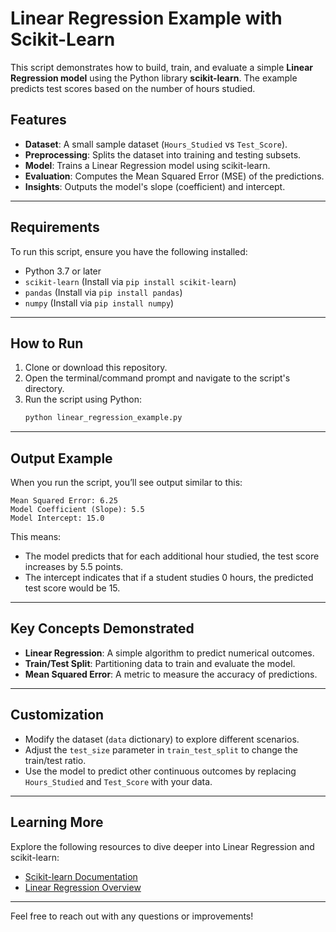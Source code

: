 # Linear Regression Example with Scikit-Learn

This script demonstrates how to build, train, and evaluate a simple **Linear Regression model** using the Python library **scikit-learn**. The example predicts test scores based on the number of hours studied.

## Features

- **Dataset**: A small sample dataset (`Hours_Studied` vs `Test_Score`).
- **Preprocessing**: Splits the dataset into training and testing subsets.
- **Model**: Trains a Linear Regression model using scikit-learn.
- **Evaluation**: Computes the Mean Squared Error (MSE) of the predictions.
- **Insights**: Outputs the model's slope (coefficient) and intercept.

---

## Requirements

To run this script, ensure you have the following installed:

- Python 3.7 or later
- `scikit-learn` (Install via `pip install scikit-learn`)
- `pandas` (Install via `pip install pandas`)
- `numpy` (Install via `pip install numpy`)

---

## How to Run

1. Clone or download this repository.
2. Open the terminal/command prompt and navigate to the script's directory.
3. Run the script using Python:
   ```bash
   python linear_regression_example.py
   ```

---

## Output Example

When you run the script, you’ll see output similar to this:

```
Mean Squared Error: 6.25
Model Coefficient (Slope): 5.5
Model Intercept: 15.0
```

This means:
- The model predicts that for each additional hour studied, the test score increases by 5.5 points.
- The intercept indicates that if a student studies 0 hours, the predicted test score would be 15.

---

## Key Concepts Demonstrated

- **Linear Regression**: A simple algorithm to predict numerical outcomes.
- **Train/Test Split**: Partitioning data to train and evaluate the model.
- **Mean Squared Error**: A metric to measure the accuracy of predictions.

---

## Customization

- Modify the dataset (`data` dictionary) to explore different scenarios.
- Adjust the `test_size` parameter in `train_test_split` to change the train/test ratio.
- Use the model to predict other continuous outcomes by replacing `Hours_Studied` and `Test_Score` with your data.

---

## Learning More

Explore the following resources to dive deeper into Linear Regression and scikit-learn:

- [Scikit-learn Documentation](https://scikit-learn.org/stable/)
- [Linear Regression Overview](https://scikit-learn.org/stable/modules/generated/sklearn.linear_model.LinearRegression.html)

---

Feel free to reach out with any questions or improvements!
